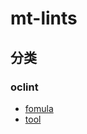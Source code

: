 # mt-lints

## 分类

### oclint

- [fomula]()
- [tool](https://github.com/oclint/oclint/releases/tag/v20.11)
